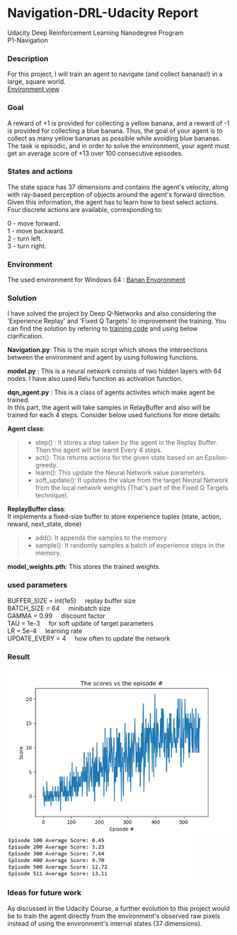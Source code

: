 # Navigation-DRL-Udacity Report
Udacity Deep Reinforcement Learning Nanodegree Program<br/>
P1-Navigation <br/>


### Description
For this project, I will train an agent to navigate (and collect bananas!) in a large, square world.<br/>
[Environment view](https://github.com/HadisAB/Navigation-DRL-Udacity/blob/master/images/videoexample.mp4)



### Goal
A reward of +1 is provided for collecting a yellow banana, and a reward of -1 is provided for collecting a blue banana. Thus, the goal of your agent is to collect as many yellow bananas as possible while avoiding blue bananas.<br/>
The task is episodic, and in order to solve the environment, your agent must get an average score of +13 over 100 consecutive episodes.

### States and actions
The state space has 37 dimensions and contains the agent's velocity, along with ray-based perception of objects around the agent's forward direction. <br/> Given this information, the agent has to learn how to best select actions. Four discrete actions are available, corresponding to:<br/>

0 - move forward.<br/>
1 - move backward.<br/>
2 - turn left.<br/>
3 - turn right.

### Environment
The used environment for Windows 64 :
[Banan Envoronment](https://s3-us-west-1.amazonaws.com/udacity-drlnd/P1/Banana/Banana_Windows_x86_64.zip)


### Solution
I have solved the project by Deep Q-Networks and also considering the 'Experience Replay' and 'Fixed Q Targets' to improvement the training. You can find the solution by refering to [training code](https://github.com/HadisAB/Navigation-DRL-Udacity/tree/master/Training%20code) and using below clarification. <br/>

**Navigation.py**: This is the main script which shows the intersections between the environment and agent by using following functions. <br/>

**model.py** : This is a neural network consists of two hidden layers with 64 nodes. I have also used Relu function as activation function.<br/>

**dqn_agent.py** : This is a class of agents activites which make agent be trained. <br/>
In this part, the agent will take samples in RelayBuffer and also will be trained for each 4 steps. Consider below used functions for more details:<br/>

**Agent class**: <br/>
> * step() : It stores a step taken by the agent in the Replay Buffer. Then the agent will be learnt Every 4 steps.
> * act(): This returns actions for the given state based on an Epsilon-greedy.
> * learn(): This update the Neural Network value parameters.
> * soft_update(): It updates the value from the target Neural Network from the local network weights (That's part of the Fixed Q Targets technique).

**ReplayBuffer class**:<br/>
It implements a fixed-size buffer to store experience tuples (state, action, reward, next_state, done)
> * add(): It appends the samples to the memory
> * sample(): It randomly samples a batch of experience steps in the memory.

**model_weights.pth**: This stores the trained weights. 

### used parameters
BUFFER_SIZE = int(1e5)   &nbsp; &nbsp; replay buffer size<br/>
BATCH_SIZE = 64         &nbsp; &nbsp; minibatch size<br/>
GAMMA = 0.99            &nbsp; &nbsp; discount factor<br/>
TAU = 1e-3              &nbsp; &nbsp; for soft update of target parameters<br/>
LR = 5e-4               &nbsp; &nbsp; learning rate <br/>
UPDATE_EVERY = 4        &nbsp; &nbsp; how often to update the network

### Result

<img src="https://github.com/HadisAB/Navigation-DRL-Udacity/blob/master/images/scores.png" />


<img src="https://github.com/HadisAB/Navigation-DRL-Udacity/blob/master/images/scoretrend.png" />


### Ideas for future work

As discussed in the Udacity Course, a further evolution to this project would be to train the agent directly from the environment's observed raw pixels instead of using the environment's internal states (37 dimensions).

